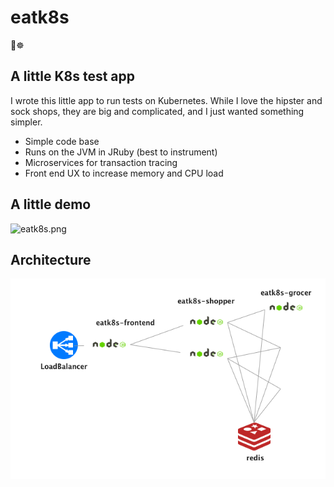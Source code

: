 # eatk8s

🍏☸

## A little K8s test app

I wrote this little app to run tests on Kubernetes. While I love the hipster and sock shops, they are big and complicated, and I just wanted something simpler.

- Simple code base
- Runs on the JVM in JRuby (best to instrument)
- Microservices for transaction tracing
- Front end UX to increase memory and CPU load

## A little demo

![eatk8s.png](eatk8s.png)

## Architecture

![eatk8s-arch.png](eatk8s-arch.png)